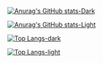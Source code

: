 <!-- Stats for dark mode gh -->
[![Anurag's GitHub stats-Dark](https://github-readme-stats.vercel.app/api?username=mayevskaya&show_icons=true&theme=nightowl)](https://github.com/anuraghazra/github-readme-stats#gh-dark-mode-only)
<!-- Stats for light mode gh -->
[![Anurag's GitHub stats-Light](https://github-readme-stats.vercel.app/api?username=mayevskaya&show_icons=true&theme=swift)](https://github.com/anuraghazra/github-readme-stats#gh-light-mode-only)
<!-- Top langs for dark mode gh -->
[![Top Langs-dark](https://github-readme-stats.vercel.app/api/top-langs/?username=anuraghazra&layout=compact&theme=nightowl)](https://github.com/anuraghazra/github-readme-stats#gh-dark-mode-only)
<!-- Top langs for light mode -->
[![Top Langs-light](https://github-readme-stats.vercel.app/api/top-langs/?username=anuraghazra&layout=compact&theme=swift)](https://github.com/anuraghazra/github-readme-stats#gh-light-mode-only)
